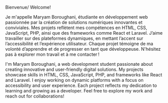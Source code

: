 Bienvenue/ Welcome!

Je m'appelle Maryam Boroughani, étudiante en développement web passionnée par la création de solutions numériques innovantes et conviviales. Mes projets reflètent mes compétences en HTML, CSS, JavaScript, PHP, ainsi que des frameworks comme React et Laravel. J’aime travailler sur des plateformes dynamiques, en mettant l’accent sur l’accessibilité et l’expérience utilisateur. Chaque projet témoigne de ma volonté d’apprendre et de progresser en tant que développeuse. N'hésitez pas à explorer mon travail et à me contacter !


I'm Maryam Boroughani, a web development student passionate about creating innovative and user-friendly digital solutions. My projects showcase skills in HTML, CSS, JavaScript, PHP, and frameworks like React and Laravel. I enjoy working on dynamic platforms with a focus on accessibility and user experience. Each project reflects my dedication to learning and growing as a developer. Feel free to explore my work and reach out for collaborations!
